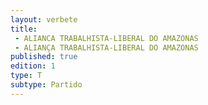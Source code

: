 ```yaml
---
layout: verbete
title:
 - ALIANCA TRABALHISTA-LIBERAL DO AMAZONAS
 - ALIANÇA TRABALHISTA-LIBERAL DO AMAZONAS
published: true
edition: 1  
type: T
subtype: Partido
---
```


